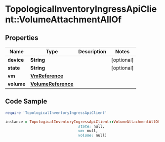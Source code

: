 # TopologicalInventoryIngressApiClient::VolumeAttachmentAllOf

## Properties

Name | Type | Description | Notes
------------ | ------------- | ------------- | -------------
**device** | **String** |  | [optional] 
**state** | **String** |  | [optional] 
**vm** | [**VmReference**](VmReference.md) |  | 
**volume** | [**VolumeReference**](VolumeReference.md) |  | 

## Code Sample

```ruby
require 'TopologicalInventoryIngressApiClient'

instance = TopologicalInventoryIngressApiClient::VolumeAttachmentAllOf.new(device: null,
                                 state: null,
                                 vm: null,
                                 volume: null)
```


